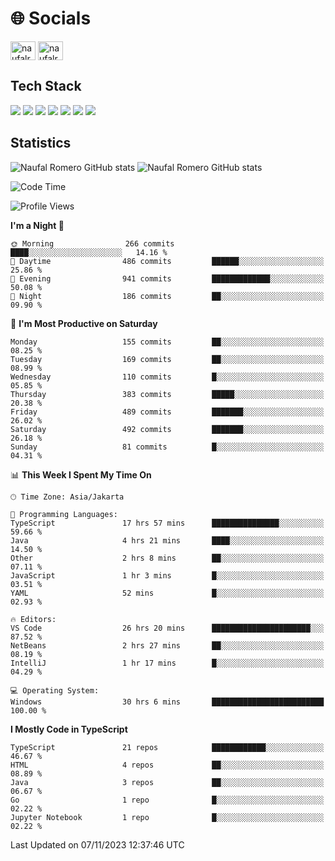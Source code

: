 <h1 align="">🌐 Socials</h1>
<p align="left">
<a href="https://linkedin.com/in/naufal-romero-putra-pratama-9ab816177/" target="blank"><img align="center" src="https://raw.githubusercontent.com/rahuldkjain/github-profile-readme-generator/master/src/images/icons/Social/linked-in-alt.svg" alt="naufalromero" height="30" width="40" /></a>
<a href="https://instagram.com/naufalromero" target="blank"><img align="center" src="https://raw.githubusercontent.com/rahuldkjain/github-profile-readme-generator/master/src/images/icons/Social/instagram.svg" alt="naufalromero" height="30" width="40" /></a>
</p>


<h2 align="">Tech Stack</h2>
<div align="">
  <img src="https://img.shields.io/badge/next.js-000000?style=for-the-badge&logo=nextdotjs&logoColor=white"/>
 <img src="https://img.shields.io/badge/typescript-%23007ACC.svg?style=for-the-badge&logo=typescript&logoColor=white"/>
 <img src="https://img.shields.io/badge/react-%2320232a.svg?style=for-the-badge&logo=react&logoColor=%2361DAFB"/>
 <img src="https://img.shields.io/badge/tailwindcss-%2338B2AC.svg?style=for-the-badge&logo=tailwind-css&logoColor=white"/>
 <img src="https://img.shields.io/badge/Prisma-3982CE?style=for-the-badge&logo=Prisma&logoColor=white"/>
 <img src="https://img.shields.io/badge/javascript-%23323330.svg?style=for-the-badge&logo=javascript&logoColor=%23F7DF1E"/>
 <img src="https://img.shields.io/badge/java-%23ED8B00.svg?style=for-the-badge&logo=openjdk&logoColor=white"/>
</div>


<h2 align="">Statistics</h2>
<div align="">
<img src="https://github-readme-stats-xi-nine-74.vercel.app/api?username=romves&show_icons=true&theme=tokyonight&include_all_commits=true&count_private=true" alt="Naufal Romero GitHub stats"/>
<img src="https://github-readme-stats-xi-nine-74.vercel.app/api/top-langs/?username=romves&theme=tokyonight&hide_border=false&include_all_commits=true&count_private=true&layout=compact" alt="Naufal Romero GitHub stats"/>
</div>

<!--START_SECTION:waka-->
![Code Time](http://img.shields.io/badge/Code%20Time-477%20hrs%2026%20mins-blue)

![Profile Views](http://img.shields.io/badge/Profile%20Views-7-blue)

**I'm a Night 🦉** 

```text
🌞 Morning                266 commits         ████░░░░░░░░░░░░░░░░░░░░░   14.16 % 
🌆 Daytime                486 commits         ██████░░░░░░░░░░░░░░░░░░░   25.86 % 
🌃 Evening                941 commits         █████████████░░░░░░░░░░░░   50.08 % 
🌙 Night                  186 commits         ██░░░░░░░░░░░░░░░░░░░░░░░   09.90 % 
```
📅 **I'm Most Productive on Saturday** 

```text
Monday                   155 commits         ██░░░░░░░░░░░░░░░░░░░░░░░   08.25 % 
Tuesday                  169 commits         ██░░░░░░░░░░░░░░░░░░░░░░░   08.99 % 
Wednesday                110 commits         █░░░░░░░░░░░░░░░░░░░░░░░░   05.85 % 
Thursday                 383 commits         █████░░░░░░░░░░░░░░░░░░░░   20.38 % 
Friday                   489 commits         ███████░░░░░░░░░░░░░░░░░░   26.02 % 
Saturday                 492 commits         ███████░░░░░░░░░░░░░░░░░░   26.18 % 
Sunday                   81 commits          █░░░░░░░░░░░░░░░░░░░░░░░░   04.31 % 
```


📊 **This Week I Spent My Time On** 

```text
🕑︎ Time Zone: Asia/Jakarta

💬 Programming Languages: 
TypeScript               17 hrs 57 mins      ███████████████░░░░░░░░░░   59.66 % 
Java                     4 hrs 21 mins       ████░░░░░░░░░░░░░░░░░░░░░   14.50 % 
Other                    2 hrs 8 mins        ██░░░░░░░░░░░░░░░░░░░░░░░   07.11 % 
JavaScript               1 hr 3 mins         █░░░░░░░░░░░░░░░░░░░░░░░░   03.51 % 
YAML                     52 mins             █░░░░░░░░░░░░░░░░░░░░░░░░   02.93 % 

🔥 Editors: 
VS Code                  26 hrs 20 mins      ██████████████████████░░░   87.52 % 
NetBeans                 2 hrs 27 mins       ██░░░░░░░░░░░░░░░░░░░░░░░   08.19 % 
IntelliJ                 1 hr 17 mins        █░░░░░░░░░░░░░░░░░░░░░░░░   04.29 % 

💻 Operating System: 
Windows                  30 hrs 6 mins       █████████████████████████   100.00 % 
```

**I Mostly Code in TypeScript** 

```text
TypeScript               21 repos            ████████████░░░░░░░░░░░░░   46.67 % 
HTML                     4 repos             ██░░░░░░░░░░░░░░░░░░░░░░░   08.89 % 
Java                     3 repos             ██░░░░░░░░░░░░░░░░░░░░░░░   06.67 % 
Go                       1 repo              █░░░░░░░░░░░░░░░░░░░░░░░░   02.22 % 
Jupyter Notebook         1 repo              █░░░░░░░░░░░░░░░░░░░░░░░░   02.22 % 
```




 Last Updated on 07/11/2023 12:37:46 UTC
<!--END_SECTION:waka-->
